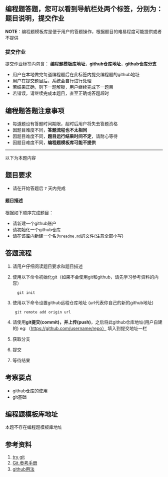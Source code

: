 ## 编程题答题，您可以看到导航栏处两个标签，分别为：**题目说明**，**提交作业**

**NOTE**：编程题模板库是便于用户的答题操作，根据题目的难易程度可能提供或者不提供
### 提交作业

提交作业标签内包含：
**编程题模板库地址**，**github仓库地址**，**github仓库分支**

- 用户在本地做完每道编程题后在此标签内提交编程题的github地址
- 用户在提交题目后，系统会自行进行处理
- 若结果正确，则下一题解锁，用户继续完成下一题目
- 若错误，请继续完成本题目，直至正确或答题超时

## 编程题答题注意事项
- 每道题设有答题时间期限，超时后用户将失去答题资格
- 因题目难度不同，**答题流程也不太相同**
- 因题目难度不同，**题目运行结果时间不定**，请耐心等待
- 因题目难度不同，**编程题模板库可能不提供**

---------------------------------------------------
以下为本题内容

## 题目要求
- 请在开始答题后 `7` 天内完成

#### 题目描述
根据如下顺序完成题目：
- 请新建一个github账户
- 请初始化一个github仓库
- 请在该库内新建一个名为`readme.md`的文件(注意全部小写)

## 答题流程
1. 请用户仔细阅读题目要求和题目描述
2. 使用以下命令初始化git（如果不会使用git和github，请先学习参考资料的内容）

    ```
      git init
    ```

3. 使用以下命令设置github远程仓库地址 (url代表你自己的新的github地址)

	```
	 git remote add origin url
	```
4. 请使用**git提交(commit)，**并**上传(push)**，之后将此github仓库地址(用户自建的) eg:（https://github.com/username/repo） 填入到提交地址一栏

5. 获取分支

6. 提交

7. 等待结果

## 考察要点
- github仓库的使用
- git基础

## 编程题模板库地址
本题不存在编程题模板库地址

## 参考资料
1. [try git](https://try.github.io/levels/1/challenges/1)
2. [Git 参考手册](http://gitref.org/zh/index.html)
3. [github用法](https://guides.github.com/activities/hello-world/)